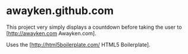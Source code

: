 awayken.github.com
==================

This project very simply displays a countdown before taking the user to [http://awayken.com Awayken.com].

Uses the [http://html5boilerplate.com/ HTML5 Boilerplate].